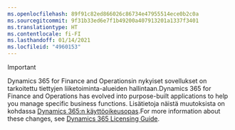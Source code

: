 ```yaml
---
ms.openlocfilehash: 89f91c82ed866026c86734e47955514ece0b2c0a
ms.sourcegitcommit: 9f31b33ed6e7f1b49200a407913201a1337f3401
ms.translationtype: HT
ms.contentlocale: fi-FI
ms.lasthandoff: 01/14/2021
ms.locfileid: "4960153"
---
```

> [!IMPORTANT]
> <span data-ttu-id="b3e68-101">Dynamics 365 for Finance and Operationsin nykyiset sovellukset on tarkoitettu tiettyjen liiketoiminta-alueiden hallintaan.</span><span class="sxs-lookup"><span data-stu-id="b3e68-101">Dynamics 365 for Finance and Operations has evolved into purpose-built applications to help you manage specific business functions.</span></span> <span data-ttu-id="b3e68-102">Lisätietoja näistä muutoksista on kohdassa [Dynamics 365:n käyttöoikeusopas](https://go.microsoft.com/fwlink/p/?LinkId=866544).</span><span class="sxs-lookup"><span data-stu-id="b3e68-102">For more information about these changes, see [Dynamics 365 Licensing Guide](https://go.microsoft.com/fwlink/p/?LinkId=866544).</span></span>
 

